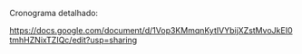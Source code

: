 Cronograma detalhado:

https://docs.google.com/document/d/1Vop3KMmqnKytIVYbijXZstMvoJkEI0tmhHZNixTZIQc/edit?usp=sharing
